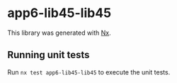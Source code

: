 # app6-lib45-lib45

This library was generated with [Nx](https://nx.dev).

## Running unit tests

Run `nx test app6-lib45-lib45` to execute the unit tests.
